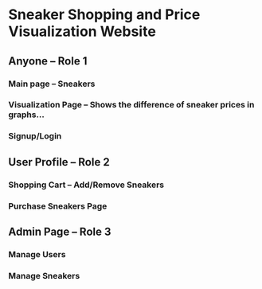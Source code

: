 # Sneaker Shopping and Price Visualization Website

##	Anyone – Role 1
### Main page – Sneakers
### Visualization Page – Shows the difference of sneaker prices in graphs…
### Signup/Login

## User Profile – Role 2
### Shopping Cart – Add/Remove Sneakers
### Purchase Sneakers Page

## Admin Page – Role 3
### Manage Users
### Manage Sneakers
